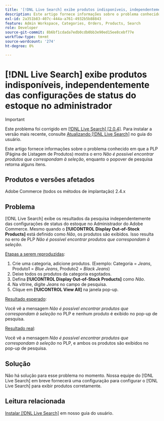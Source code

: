 ```yaml
---
title: '[!DNL Live Search] exibe produtos indisponíveis, independentemente das configurações de status do estoque no administrador'
description: Este artigo fornece informações sobre o problema conhecido em que a Página de listagem de produtos (PLP) mostra o erro *Não é possível encontrar produtos que correspondam à seleção*, enquanto o popover de pesquisa retorna alguns itens.
exl-id: 2a351b83-407c-444a-a761-4932b5b88843
feature: Admin Workspace, Categories, Orders, Products, Search
role: Developer
source-git-commit: 8b6bf1cdada7edb0cdb0bb3e90ed15ee8cebf77e
workflow-type: tm+mt
source-wordcount: '274'
ht-degree: 0%

---
```


# [!DNL Live Search] exibe produtos indisponíveis, independentemente das configurações de status do estoque no administrador

>[!IMPORTANT]
>
>Este problema foi corrigido em [[!DNL Live Search] [2.0.4]](https://experienceleague.adobe.com/docs/commerce-merchant-services/live-search/release-notes.html). Para instalar a versão mais recente, consulte [Atualizando [!DNL Live Search]](https://experienceleague.adobe.com/docs/commerce-merchant-services/live-search/onboard/install.html#update) no guia do usuário.

Este artigo fornece informações sobre o problema conhecido em que a PLP (Página de Listagem de Produtos) mostra o erro *Não é possível encontrar produtos que correspondam à seleção*, enquanto o popover de pesquisa retorna alguns itens.

## Produtos e versões afetados

Adobe Commerce (todos os métodos de implantação) 2.4.x

## Problema

[!DNL Live Search] exibe os resultados da pesquisa independentemente das configurações de status do estoque no Administrador do Adobe Commerce. Mesmo quando o **[!UICONTROL Display Out-of-Stock Products]** está definido como *Não*, os produtos são exibidos. Isso resulta no erro de PLP *Não é possível encontrar produtos que correspondam à seleção*.

<u>Etapas a serem reproduzidas</u>:

1. Crie uma categoria, adicione produtos. (Exemplo: Categoria = _Jeans_, Produto1 = _Blue Jeans_, Produto2 = _Black Jeans_)
1. Deixe todos os produtos da categoria esgotados.
1. Defina **[!UICONTROL Display Out-of-Stock Products]** como *Não*.
1. Na vitrine, digite *Jeans* no campo de pesquisa.
1. Clique em **[!UICONTROL View All]** na janela pop-up.

<u>Resultado esperado</u>:

Você vê a mensagem *Não é possível encontrar produtos que correspondam à seleção* no PLP e nenhum produto é exibido no pop-up de pesquisa.

<u>Resultado real</u>:

Você vê a mensagem *Não é possível encontrar produtos que correspondam à seleção* no PLP, e ambos os produtos são exibidos no pop-up de pesquisa.

## Solução

Não há solução para esse problema no momento. Nossa equipe do [!DNL Live Search] em breve fornecerá uma configuração para configurar o [!DNL Live Search] para exibir produtos corretamente.

## Leitura relacionada

[Instalar [!DNL Live Search]](https://experienceleague.adobe.com/en/docs/commerce-merchant-services/live-search/install) em nosso guia do usuário.
